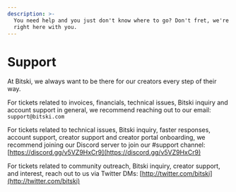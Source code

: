 ```yaml
---
description: >-
  You need help and you just don't know where to go? Don't fret, we're always
  right here with you.
---
```


# Support

At Bitski, we always want to be there for our creators every step of their way. 

For tickets related to invoices, financials, technical issues, Bitski inquiry and account support in general, we recommend reaching out to our email: `support@bitski.com`

For tickets related to technical issues, Bitski inquiry, faster responses, account support, creator support and creator portal onboarding, we recommend joining our Discord server to join our \#support channel: [https://discord.gg/v5VZ9HxCr9](https://discord.gg/v5VZ9HxCr9)

For tickets related to community outreach, Bitski inquiry, creator support, and interest, reach out to us via Twitter DMs: [http://twitter.com/bitski](http://twitter.com/bitski)

